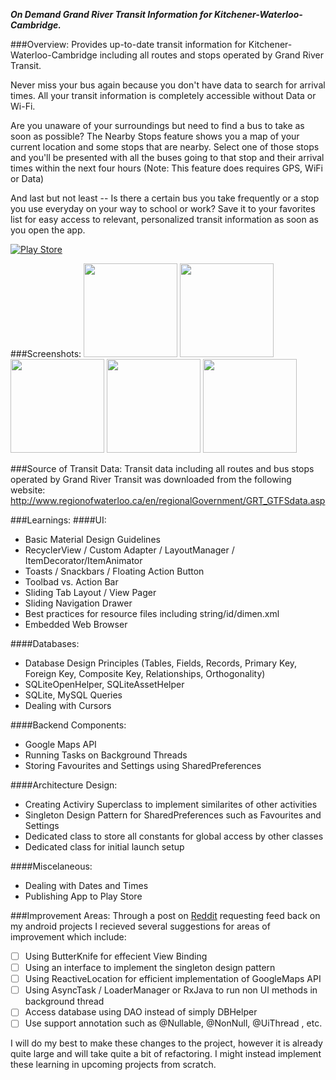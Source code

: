 _**On Demand Grand River Transit Information for Kitchener-Waterloo-Cambridge.**_

###Overview:
Provides up-to-date transit information for Kitchener-Waterloo-Cambridge including all routes and stops operated by Grand River Transit.

Never miss your bus again because you don't have data to search for arrival times. All your transit information is completely accessible without Data or Wi-Fi.

Are you unaware of your surroundings but need to find a bus to take as soon as possible? The Nearby Stops feature shows you a map of your current location and some stops that are nearby. Select one of those stops and you'll be presented with all the buses going to that stop and their arrival times within the next four hours (Note: This feature does requires GPS, WiFi or Data)

And last but not least -- Is there a certain bus you take frequently or a stop you use everyday on your way to school or work? Save it to your favorites list for easy access to relevant, personalized transit information as soon as you open the app.

[![Play Store](http://developer.android.com/images/brand/en_generic_rgb_wo_60.png)](https://play.google.com/store/apps/details?id=ca.simba.grtwaterloo&hl=en)

###Screenshots:
<img src=https://cloud.githubusercontent.com/assets/8221118/8537062/af5fdc52-2416-11e5-9cca-1dbc4d561bbb.png width="150">
<img src=https://cloud.githubusercontent.com/assets/8221118/8537063/af628d9e-2416-11e5-8503-28ddb0adcab5.png width="150">
<img src=https://cloud.githubusercontent.com/assets/8221118/8537065/af6337d0-2416-11e5-93c6-c0b21760f2f8.png width="150">
<img src=https://cloud.githubusercontent.com/assets/8221118/8537064/af62dcf4-2416-11e5-8100-ce0ad4451885.png width="150">
<img src=https://cloud.githubusercontent.com/assets/8221118/8537066/af6632c8-2416-11e5-9e2d-108988da2bcb.png width="150">


###Source of Transit Data:
Transit data including all routes and bus stops operated by Grand River Transit was downloaded from the following website: http://www.regionofwaterloo.ca/en/regionalGovernment/GRT_GTFSdata.asp

###Learnings:
####UI:
* Basic Material Design Guidelines
* RecyclerView / Custom Adapter / LayoutManager / ItemDecorator/ItemAnimator
* Toasts / Snackbars / Floating Action Button
* Toolbad vs. Action Bar
* Sliding Tab Layout / View Pager
* Sliding Navigation Drawer
* Best practices for resource files including string/id/dimen.xml
* Embedded Web Browser

####Databases:
* Database Design Principles
(Tables, Fields, Records, Primary Key, Foreign Key, Composite Key, Relationships, Orthogonality)
* SQLiteOpenHelper, SQLiteAssetHelper
* SQLite, MySQL Queries
* Dealing with Cursors

####Backend Components:
* Google Maps API
* Running Tasks on Background Threads
* Storing Favourites and Settings using SharedPreferences

####Architecture Design:
* Creating Activiry Superclass to implement similarites of other activities
* Singleton Design Pattern for SharedPreferences such as Favourites and Settings
* Dedicated class to store all constants for global access by other classes
* Dedicated class for initial launch setup

####Miscelaneous:
* Dealing with Dates and Times
* Publishing App to Play Store


###Improvement Areas:
Through a post on [Reddit](https://www.reddit.com/r/androiddev/comments/3cff1g/feedback_on_code_formatting_in_android_project_i/) requesting feed back on my android projects I recieved several suggestions for areas of improvement which include:

- [ ] Using ButterKnife for effecient View Binding
- [ ] Using an interface to implement the singleton design pattern
- [ ] Using ReactiveLocation for efficient implementation of GoogleMaps API
- [ ] Using AsyncTask / LoaderManager or RxJava to run non UI methods in background thread
- [ ] Access database using DAO instead of simply DBHelper
- [ ] Use support annotation such as @Nullable, @NonNull, @UiThread , etc.

I will do my best to make these changes to the project, however it is already quite large and will take quite a bit of refactoring. I might instead implement these learning in upcoming projects from scratch. 

 



